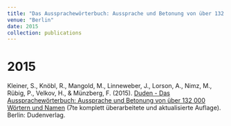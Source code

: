 ```yaml
---
title: "Das Aussprachewörterbuch: Aussprache und Betonung von über 132 000 Wörtern und Namen"
venue: "Berlin"
date: 2015
collection: publications
---
```


2015
====
Kleiner, S., Knöbl, R., Mangold, M., Linneweber, J., Lorson, A., Nimz, M., Rübig, P., Velkov, H., & Münzberg, F. (2015). [Duden - Das Aussprachewörterbuch: Aussprache und Betonung von über 132 000 Wörtern und Namen](https://books.google.co.uk/books?id=T6vWCgAAQBAJ&printsec=frontcover&dq=duden+das+aussprachew%C3%B6rterbuch&hl=en&sa=X&ved=0ahUKEwiQsfb82NDkAhWPXsAKHVRBDWoQ6AEIKDAA#v=onepage&q&f=false) (7te komplett überarbeitete und aktualisierte Auflage). Berlin: Dudenverlag.
